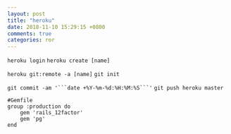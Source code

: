 ```yaml
---
layout: post
title: "heroku"
date: 2018-11-10 15:29:15 +0800
comments: true
categories: ror
---
```


`heroku login`
`heroku create [name]`

`heroku git:remote -a [name]`
`git init`


`git commit -am '```date +%Y-%m-%d:%H:%M:%S```'`
`git push heroku master`

```
#Gemfile
group :production do
    gem 'rails_12factor'
    gem 'pg'
end
```